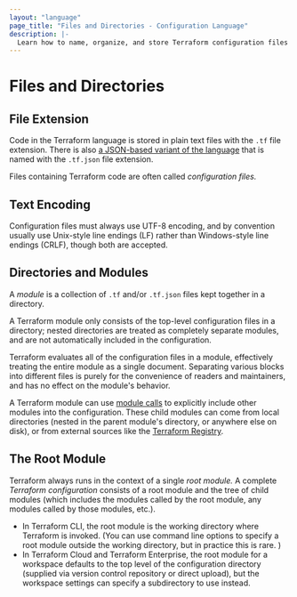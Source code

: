 ```yaml
---
layout: "language"
page_title: "Files and Directories - Configuration Language"
description: |-
  Learn how to name, organize, and store Terraform configuration files as well as how Terraform evaluates modules.
---
```


# Files and Directories

## File Extension

Code in the Terraform language is stored in plain text files with the `.tf` file
extension. There is also
[a JSON-based variant of the language](/docs/language/syntax/json.html) that is named with
the `.tf.json` file extension.

Files containing Terraform code are often called _configuration files._

## Text Encoding

Configuration files must always use UTF-8 encoding, and by convention
usually use Unix-style line endings (LF) rather than Windows-style
line endings (CRLF), though both are accepted.

## Directories and Modules

A _module_ is a collection of `.tf` and/or `.tf.json` files kept together in a
directory.

A Terraform module only consists of the top-level configuration files in a
directory; nested directories are treated as completely separate modules, and
are not automatically included in the configuration.

Terraform evaluates all of the configuration files in a module, effectively
treating the entire module as a single document. Separating various blocks into
different files is purely for the convenience of readers and maintainers, and
has no effect on the module's behavior.

A Terraform module can use [module calls](/docs/language/modules/index.html) to
explicitly include other modules into the configuration. These child modules can
come from local directories (nested in the parent module's directory, or
anywhere else on disk), or from external sources like the
[Terraform Registry](https://registry.terraform.io).

## The Root Module

Terraform always runs in the context of a single _root module._ A complete
_Terraform configuration_ consists of a root module and the tree of child
modules (which includes the modules called by the root module, any modules
called by those modules, etc.).

- In Terraform CLI, the root module is the working directory where Terraform is
  invoked. (You can use command line options to specify a root module outside
  the working directory, but in practice this is rare. )
- In Terraform Cloud and Terraform Enterprise, the root module for a workspace
  defaults to the top level of the configuration directory (supplied via version
  control repository or direct upload), but the workspace settings can specify a
  subdirectory to use instead.

